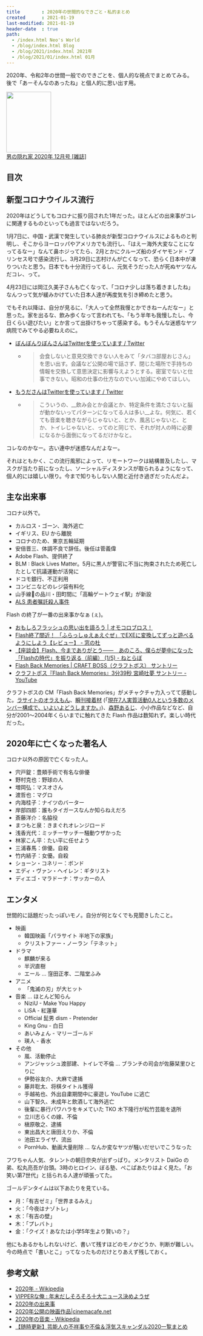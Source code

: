 ```yaml
---
title        : 2020年の世間的なできごと・私的まとめ
created      : 2021-01-19
last-modified: 2021-01-19
header-date  : true
path:
  - /index.html Neo's World
  - /blog/index.html Blog
  - /blog/2021/index.html 2021年
  - /blog/2021/01/index.html 01月
---
```


2020年、令和2年の世間一般でのできごとを、個人的な視点でまとめてみる。後で「あーそんなのあったね」と個人的に思い出す用。

<div class="ad-amazon">
  <div class="ad-amazon-image">
    <a href="https://www.amazon.co.jp/dp/B07RMYWGDB?tag=neos21-22&amp;linkCode=osi&amp;th=1&amp;psc=1">
      <img src="https://m.media-amazon.com/images/I/51iQ3qS7ODL._SL160_.jpg" width="118" height="160">
    </a>
  </div>
  <div class="ad-amazon-info">
    <div class="ad-amazon-title">
      <a href="https://www.amazon.co.jp/dp/B07RMYWGDB?tag=neos21-22&amp;linkCode=osi&amp;th=1&amp;psc=1">男の隠れ家 2020年 12月号 [雑誌]</a>
    </div>
  </div>
</div>

## 目次

## 新型コロナウイルス流行

2020年はどうしてもコロナに振り回された1年だった。ほとんどの出来事がコレに関連するものといっても過言ではないだろう。

1月7日に、中国・武漢で発生している肺炎が新型コロナウイルスによるものと判明し、そこからヨーロッパやアメリカでも流行し、「はえー海外大変なことになってるなー」なんて鼻ホジってたら、2月とかにクルーズ船のダイヤモンド・プリンセス号で感染流行し、3月29日に志村けんが亡くなって、恐らく日本中が凍りついたと思う。日本でも十分流行ってるし、元気そうだった人が死ぬヤツなんだコレ、って。

4月23日には岡江久美子さんも亡くなって、「コロナ少しは落ち着きましたね」なんつって気が緩みかけていた日本人達が再度気を引き締めたと思う。

でもそれ以降は、自分が見るに、「大人って全然我慢とかできねーんだなー」と思った。家を出るな、飲み歩くなって言われても、「もう半年も我慢したし、今日くらい遊びたい」とか言って出掛けちゃって感染する。もうそんな迷惑なヤツ病院でみてやる必要ねえのに。

- [ぼんぼんりぼんさんはTwitterを使っています / Twitter](https://twitter.com/rinrinmama/status/1343759238624018432)
  - > 会食しないと意見交換できない人をみて「タバコ部屋おじさん」を思い出す。会議など公開の場で話さず、閉じた場所で手持ちの情報を交換して意思決定に影響与えようとする。密室でないと仕事できない。昭和の仕事の仕方なのでいい加減にやめてほしい。
- [もうださんはTwitterを使っています / Twitter](https://twitter.com/moudan_/status/1344086807063842816)
  - > こういうの、__飲み会とか会議とか、特定条件を満たさないと脳が動かないってパターンになってる人は多い__よな。何気に、若くても音楽を聴きながらじゃないと、とか、風呂じゃないと、とか、トイレじゃないと、ってのと同じで、それが対人の時に必要になるから面倒になってるだけかなと。

コレなのかなー。古い連中が迷惑なんだよなー。

それはともかく、この流行風邪によって、リモートワークは結構普及したし、マスクが当たり前になったし、ソーシャルディスタンスが取られるようになって、個人的には嬉しい限り。今まで知りもしない人間と近付き過ぎだったんだよ。

## 主な出来事

コロナ以外で。

- カルロス・ゴーン、海外逃亡
- イギリス、EU から離脱
- コロナのため、東京五輪延期
- 安倍晋三、体調不良で辞任。後任は菅義偉
- Adobe Flash、提供終了
- BLM : Black Lives Matter。5月に黒人が警官に不当に拘束されたため死亡したとして抗議運動が活発に
- ドコモ銀行、不正利用
- コンビニなどのレジ袋有料化
- 山手線の品川・田町間に「高輪ゲートウェイ駅」が新設
- [ALS 患者嘱託殺人事件](https://ja.wikipedia.org/wiki/ALS%E6%82%A3%E8%80%85%E5%98%B1%E8%A8%97%E6%AE%BA%E4%BA%BA%E4%BA%8B%E4%BB%B6)

Flash の終了が一番の出来事かなぁ (ぇ)。

- [おもしろフラッシュの思い出を語ろう | オモコロブロス！](https://omocoro.jp/bros/kiji/258257/)
- [Flash終了間近！ 「ふらっしゅえぁえぐぜ」でEXEに変換してずっと遊べるようにしよう【レビュー】 - 窓の杜](https://forest.watch.impress.co.jp/docs/review/1291844.html)
- [【座談会】Flash、今までありがとう――　あのころ、僕らが夢中になった「Flashの時代」を振り返る（前編） (1/5) - ねとらぼ](https://nlab.itmedia.co.jp/nl/articles/2012/18/news152.html)
- [Flash Back Memories | CRAFT BOSS（クラフトボス） サントリー](https://www.suntory.co.jp/softdrink/craftboss/flash/)
- [クラフトボス『Flash Back Memories』3分39秒 宮崎吐夢 サントリー - YouTube](https://www.youtube.com/watch?v=ezF1ZJurYig)

クラフトボスの CM「Flash Back Memories」がメチャクチャ力入ってて感動した。[ラサイトのオラえもん](http://2style.net/rarasaito/dorawasabi.html)、[瞬刊接着材](http://quickdrying.s4.xrea.com/) (「[現在7人実質活動0人という多数のメンバー構成で、いよいよどうしますか。](http://outsideflash.com/oldnews.html)」)、[森野あるじ](http://www.morinono.net/)、小小作品などなど、自分が2001〜2004年くらいまでに触れてきた Flash 作品は数知れず。楽しい時代だった。

## 2020年に亡くなった著名人

コロナ以外の原因で亡くなった人。

- 宍戸錠：豊頬手術で有名な俳優
- 野村克也：野球の人
- 増岡弘：マスオさん
- 渡哲也：マグロ
- 内海桂子：ナイツのバーター
- 岸部四郎：誰もタイガースなんか知らねえだろ
- 斎藤洋介：名脇役
- まつもと泉：きまぐれオレンジロード
- 浅香光代：ミッチーサッチー騒動ウザかった
- 林家こん平：たい平に任せよう
- 三浦春馬：俳優。自殺
- 竹内結子：女優。自殺
- ショーン・コネリー：ボンド
- エディ・ヴァン・ヘイレン：ギタリスト
- ディエゴ・マラドーナ：サッカーの人

## エンタメ

世間的に話題だったっぽいモノ。自分が何となくでも見聞きしたこと。

- 映画
  - 韓国映画「パラサイト 半地下の家族」
  - クリストファー・ノーラン「テネット」
- ドラマ
  - 麒麟が来る
  - 半沢直樹
  - エール … 窪田正孝、二階堂ふみ
- アニメ
  - 「鬼滅の刃」が大ヒット
- 音楽 … ほとんど知らん
  - NiziU - Make You Happy
  - LiSA - 紅蓮華
  - Official 髭男 dism - Pretender
  - King Gnu - 白日
  - あいみょん - マリーゴールド
  - 瑛人 - 香水
- その他
  - 嵐、活動停止
  - アンジャッシュ渡部建、トイレで不倫 … ブランチの司会が佐藤栞里ひとりに
  - 伊勢谷友介、大麻で逮捕
  - 藤井聡太、将棋タイトル獲得
  - 手越祐也、外出自粛期間中に豪遊し YouTube に逃亡
  - 山下智久、未成年と飲酒して海外逃亡
  - 後輩に暴行パワハラをキメていた TKO 木下隆行が松竹芸能を退所
  - 立川志らくの嫁、不倫
  - 槇原敬之、逮捕
  - 東出昌大と唐田えりか、不倫
  - 池田エライザ、流出
  - PornHub、動画大量削除 … なんか変なヤツが騒いだせいでこうなった

フワちゃん人気、タレントの朝日奈央が出ずっぱり。メンタリスト DaiGo の弟、松丸亮吾が台頭。3時のヒロイン、ぼる塾、ぺこぱあたりはよく見た。「お笑い第7世代」と括られる人達が頑張ってた。

ゴールデンタイムは以下あたりを見ている。

- 月：「有吉ゼミ」「世界まるみえ」
- 火：「今夜はナゾトレ」
- 水：「有吉の壁」
- 木：「プレバト」
- 金：「クイズ！あなたは小学5年生より賢いの？」

他にもあるかもしれないけど、書いて残すほどのモノかどうか、判断が難しい。今の時点で「書いとこ」ってなったものだけとりあえず残しておく。

## 参考文献

- [2020年 - Wikipedia](https://ja.wikipedia.org/wiki/2020%E5%B9%B4)
- [VIPPERな俺 : 年末だしそろそろ十大ニュース決めようぜ](http://blog.livedoor.jp/news23vip/archives/5728175.html)
- [2020年の出来事](https://www.jijiphoto.jp/ext/news/year/2020/)
- [2020年公開の映画作品|cinemacafe.net](https://www.cinemacafe.net/movies/release/year/2020/)
- [2020年の音楽 - Wikipedia](https://ja.wikipedia.org/wiki/2020%E5%B9%B4%E3%81%AE%E9%9F%B3%E6%A5%BD)
- [【随時更新】芸能人の不祥事や不倫＆浮気スキャンダル2020一覧まとめ](https://adorable-man.com/entertainer-scandal-2020-2416)
